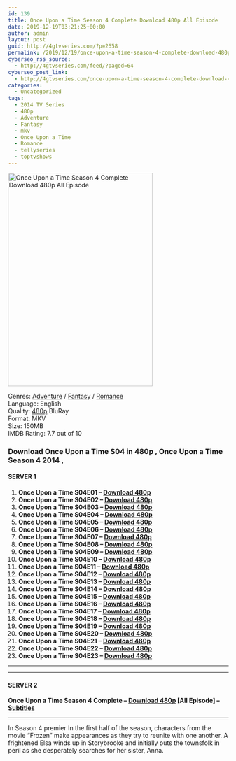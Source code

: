 ```yaml
---
id: 139
title: Once Upon a Time Season 4 Complete Download 480p All Episode
date: 2019-12-19T03:21:25+00:00
author: admin
layout: post
guid: http://4gtvseries.com/?p=2658
permalink: /2019/12/19/once-upon-a-time-season-4-complete-download-480p-all-episode/
cyberseo_rss_source:
  - http://4gtvseries.com/feed/?paged=64
cyberseo_post_link:
  - http://4gtvseries.com/once-upon-a-time-season-4-complete-download-480p-all-episode/
categories:
  - Uncategorized
tags:
  - 2014 TV Series
  - 480p
  - Adventure
  - Fantasy
  - mkv
  - Once Upon a Time
  - Romance
  - tellyseries
  - toptvshows
---
```

<img loading="lazy" class="aligncenter" src="https://4.bp.blogspot.com/-FU_Z-MdkMMc/Xfrr-VPCbBI/AAAAAAAAAjA/CHKfCo-pr4ID-tdLUumwCXieaK9AOHyXQCK4BGAYYCw/s1600/Once%2BUpon%2Ba%2BTime%2BSeason%2B4.jpg" alt="Once Upon a Time Season 4 Complete Download 480p All Episode" width="330" height="488" />

Genres: <a href="http://4gtvseries.com/tag/adventure/" data-wpel-link="internal">Adventure</a> / <a href="http://4gtvseries.com/tag/fantasy/" data-wpel-link="internal">Fantasy</a> / <a href="http://4gtvseries.com/tag/romance/" data-wpel-link="internal">Romance</a>  
Language: English  
Quality:&nbsp;<a href="http://4gtvseries.com/tag/480p/" data-wpel-link="internal">480p</a> BluRay  
Format: MKV  
Size: 150MB  
IMDB Rating: 7.7 out of 10

### **Download Once Upon a Time S04 in 480p , Once Upon a Time Season 4 2014 ,&nbsp;**

#### <span><strong>SERVER 1</strong></span>

  1. **Once Upon a Time S04E01 – <a href="http://slink.dl480p.xyz/cah4O" data-wpel-link="external" target="_blank" rel="nofollow external noopener noreferrer" class="wpel-icon-left"><i class="wpel-icon fa fa-download" aria-hidden="true"></i>Download 480p</a>**
  2. **Once Upon a Time S04E02 – <a href="http://slink.dl480p.xyz/r71v" data-wpel-link="external" target="_blank" rel="nofollow external noopener noreferrer" class="wpel-icon-left"><i class="wpel-icon fa fa-download" aria-hidden="true"></i>Download 480p</a>**
  3. **Once Upon a Time S04E03 – <a href="http://slink.dl480p.xyz/rHlFzSGO" data-wpel-link="external" target="_blank" rel="nofollow external noopener noreferrer" class="wpel-icon-left"><i class="wpel-icon fa fa-download" aria-hidden="true"></i>Download 480p</a>**
  4. **Once Upon a Time S04E04 – <a href="http://slink.dl480p.xyz/ULFzLE" data-wpel-link="external" target="_blank" rel="nofollow external noopener noreferrer" class="wpel-icon-left"><i class="wpel-icon fa fa-download" aria-hidden="true"></i>Download 480p</a>**
  5. **Once Upon a Time S04E05 – <a href="http://slink.dl480p.xyz/uFHSc" data-wpel-link="external" target="_blank" rel="nofollow external noopener noreferrer" class="wpel-icon-left"><i class="wpel-icon fa fa-download" aria-hidden="true"></i>Download 480p</a>**
  6. **Once Upon a Time S04E06 – <a href="http://slink.dl480p.xyz/nvZM9c" data-wpel-link="external" target="_blank" rel="nofollow external noopener noreferrer" class="wpel-icon-left"><i class="wpel-icon fa fa-download" aria-hidden="true"></i>Download 480p</a>**
  7. **Once Upon a Time S04E07 – <a href="http://slink.dl480p.xyz/ShNhorAs" data-wpel-link="external" target="_blank" rel="nofollow external noopener noreferrer" class="wpel-icon-left"><i class="wpel-icon fa fa-download" aria-hidden="true"></i>Download 480p</a>**
  8. **Once Upon a Time S04E08 – <a href="http://slink.dl480p.xyz/CHt4Ch" data-wpel-link="external" target="_blank" rel="nofollow external noopener noreferrer" class="wpel-icon-left"><i class="wpel-icon fa fa-download" aria-hidden="true"></i>Download 480p</a>**
  9. **Once Upon a Time S04E09 – <a href="http://slink.dl480p.xyz/SVRlj5" data-wpel-link="external" target="_blank" rel="nofollow external noopener noreferrer" class="wpel-icon-left"><i class="wpel-icon fa fa-download" aria-hidden="true"></i>Download 480p</a>**
 10. **Once Upon a Time S04E10 – <a href="http://slink.dl480p.xyz/wfUipJY" data-wpel-link="external" target="_blank" rel="nofollow external noopener noreferrer" class="wpel-icon-left"><i class="wpel-icon fa fa-download" aria-hidden="true"></i>Download 480p</a>**
 11. **Once Upon a Time S04E11 – <a href="http://slink.dl480p.xyz/Di4W" data-wpel-link="external" target="_blank" rel="nofollow external noopener noreferrer" class="wpel-icon-left"><i class="wpel-icon fa fa-download" aria-hidden="true"></i>Download 480p</a>**
 12. **Once Upon a Time S04E12 – <a href="http://slink.dl480p.xyz/rDblQlFj" data-wpel-link="external" target="_blank" rel="nofollow external noopener noreferrer" class="wpel-icon-left"><i class="wpel-icon fa fa-download" aria-hidden="true"></i>Download 480p</a>**
 13. **Once Upon a Time S04E13 – <a href="http://slink.dl480p.xyz/ko8USRAx" data-wpel-link="external" target="_blank" rel="nofollow external noopener noreferrer" class="wpel-icon-left"><i class="wpel-icon fa fa-download" aria-hidden="true"></i>Download 480p</a>**
 14. **Once Upon a Time S04E14 – <a href="http://slink.dl480p.xyz/Ft1gt" data-wpel-link="external" target="_blank" rel="nofollow external noopener noreferrer" class="wpel-icon-left"><i class="wpel-icon fa fa-download" aria-hidden="true"></i>Download 480p</a>**
 15. **Once Upon a Time S04E15 – <a href="http://slink.dl480p.xyz/cO2P" data-wpel-link="external" target="_blank" rel="nofollow external noopener noreferrer" class="wpel-icon-left"><i class="wpel-icon fa fa-download" aria-hidden="true"></i>Download 480p</a>**
 16. **Once Upon a Time S04E16 – <a href="http://slink.dl480p.xyz/XfJff" data-wpel-link="external" target="_blank" rel="nofollow external noopener noreferrer" class="wpel-icon-left"><i class="wpel-icon fa fa-download" aria-hidden="true"></i>Download 480p</a>**
 17. **Once Upon a Time S04E17 – <a href="http://slink.dl480p.xyz/UiAVdMrq" data-wpel-link="external" target="_blank" rel="nofollow external noopener noreferrer" class="wpel-icon-left"><i class="wpel-icon fa fa-download" aria-hidden="true"></i>Download 480p</a>**
 18. **Once Upon a Time S04E18 – <a href="http://slink.dl480p.xyz/iJXPn" data-wpel-link="external" target="_blank" rel="nofollow external noopener noreferrer" class="wpel-icon-left"><i class="wpel-icon fa fa-download" aria-hidden="true"></i>Download 480p</a>**
 19. **Once Upon a Time S04E19 – <a href="http://slink.dl480p.xyz/TXYbq" data-wpel-link="external" target="_blank" rel="nofollow external noopener noreferrer" class="wpel-icon-left"><i class="wpel-icon fa fa-download" aria-hidden="true"></i>Download 480p</a>**
 20. **Once Upon a Time S04E20 – <a href="http://slink.dl480p.xyz/N7c8" data-wpel-link="external" target="_blank" rel="nofollow external noopener noreferrer" class="wpel-icon-left"><i class="wpel-icon fa fa-download" aria-hidden="true"></i>Download 480p</a>**
 21. **Once Upon a Time S04E21 – <a href="http://slink.dl480p.xyz/xnfwHN0" data-wpel-link="external" target="_blank" rel="nofollow external noopener noreferrer" class="wpel-icon-left"><i class="wpel-icon fa fa-download" aria-hidden="true"></i>Download 480p</a>**
 22. **Once Upon a Time S04E22 – <a href="http://slink.dl480p.xyz/TmtIAta" data-wpel-link="external" target="_blank" rel="nofollow external noopener noreferrer" class="wpel-icon-left"><i class="wpel-icon fa fa-download" aria-hidden="true"></i>Download 480p</a>**
 23. **Once Upon a Time S04E23 – <a href="http://slink.dl480p.xyz/0AUY7mZ0" data-wpel-link="external" target="_blank" rel="nofollow external noopener noreferrer" class="wpel-icon-left"><i class="wpel-icon fa fa-download" aria-hidden="true"></i>Download 480p</a>**

* * *

* * *

#### <span><strong>SERVER 2</strong></span>

**Once Upon a Time Season 4 Complete – <a href="http://dl480p.xyz/2725/" data-wpel-link="external" target="_blank" rel="nofollow external noopener noreferrer" class="wpel-icon-left"><i class="wpel-icon fa fa-download" aria-hidden="true"></i>Download 480p</a> [All Episode] – <a href="https://subscene.com/subtitles/once-upon-a-time-fourth-season" data-wpel-link="external" target="_blank" rel="nofollow external noopener noreferrer" class="wpel-icon-left"><i class="wpel-icon fa fa-download" aria-hidden="true"></i>Subtitles</a>**

* * *

In Season 4 premier In the first half of the season, characters from the movie “Frozen” make appearances as they try to reunite with one another. A frightened Elsa winds up in Storybrooke and initially puts the townsfolk in peril as she desperately searches for her sister, Anna.

<div align="center">
</div>